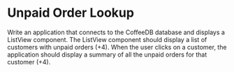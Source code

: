 # Unpaid Order Lookup
Write an application that connects to the CoffeeDB database and displays a ListView component. The ListView component should display a list of customers with unpaid orders (+4). When the user clicks on a customer, the application should display a summary of all the unpaid orders for that customer (+4).
